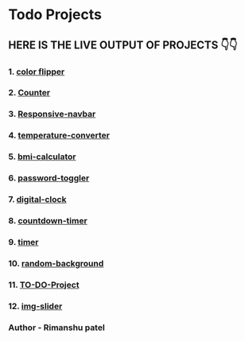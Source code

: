 # Todo Projects

## HERE IS THE LIVE OUTPUT OF PROJECTS 👇👇

### 1. [color flipper](https://rimanshupatel.github.io/javascript-project/color-flipper/)

### 2. [Counter](https://rimanshupatel.github.io/javascript-project/counter/)

### 3. [Responsive-navbar](https://rimanshupatel.github.io/javascript-project/Responsive-navbar/)

### 4. [temperature-converter](https://rimanshupatel.github.io/javascript-project/temperature-converter/)

### 5. [bmi-calculator](https://rimanshupatel.github.io/javascript-project/bmi-calculator/)

### 6. [password-toggler](https://rimanshupatel.github.io/javascript-project/password-toggler/)

### 7. [digital-clock](https://rimanshupatel.github.io/javascript-project/digital-clock/)

### 8. [countdown-timer](https://rimanshupatel.github.io/javascript-project/countdown-timer/)

### 9. [timer](https://rimanshupatel.github.io/javascript-project/timer-project/)

### 10. [random-background](https://rimanshupatel.github.io/javascript-project/random-background/)

### 11. [TO-DO-Project](https://rimanshupatel.github.io/javascript-project/TO-DO-Project/)

### 12. [img-slider](https://rimanshupatel.github.io/javascript-project/img-slider/)

### **Author - Rimanshu patel**

